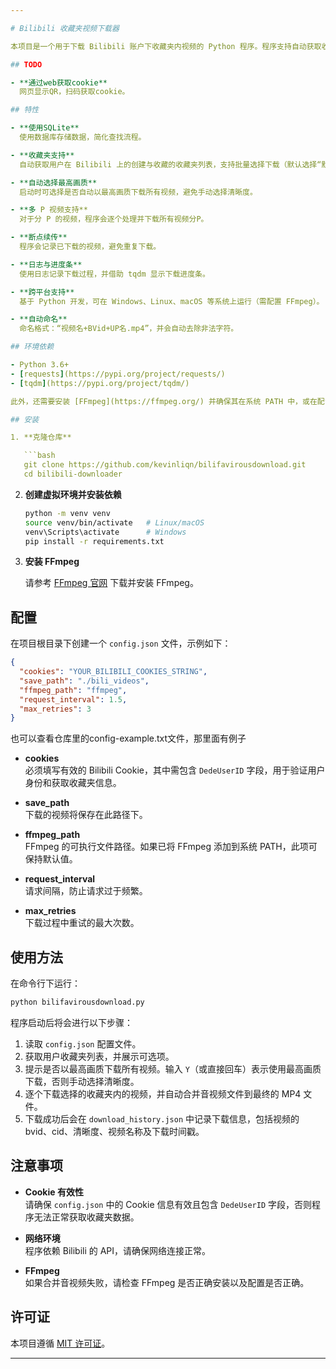 ```yaml
---

# Bilibili 收藏夹视频下载器

本项目是一个用于下载 Bilibili 账户下收藏夹内视频的 Python 程序。程序支持自动获取收藏夹列表、选择要下载的收藏夹、选择下载清晰度（支持自动以最高画质下载）、记录下载历史（包括视频标题）等功能，同时使用 FFmpeg 合并 DASH 格式的音视频文件。

## TODO

- **通过web获取cookie**  
  网页显示QR，扫码获取cookie。

## 特性

- **使用SQLite**  
  使用数据库存储数据，简化查找流程。

- **收藏夹支持**  
  自动获取用户在 Bilibili 上的创建与收藏的收藏夹列表，支持批量选择下载（默认选择“默认收藏夹后的第一个收藏夹”）。

- **自动选择最高画质**  
  启动时可选择是否自动以最高画质下载所有视频，避免手动选择清晰度。

- **多 P 视频支持**  
  对于分 P 的视频，程序会逐个处理并下载所有视频分P。

- **断点续传**  
  程序会记录已下载的视频，避免重复下载。

- **日志与进度条**  
  使用日志记录下载过程，并借助 tqdm 显示下载进度条。

- **跨平台支持**  
  基于 Python 开发，可在 Windows、Linux、macOS 等系统上运行（需配置 FFmpeg）。

- **自动命名**  
  命名格式：“视频名+BVid+UP名.mp4”，并会自动去除非法字符。

## 环境依赖

- Python 3.6+
- [requests](https://pypi.org/project/requests/)
- [tqdm](https://pypi.org/project/tqdm/)

此外，还需要安装 [FFmpeg](https://ffmpeg.org/) 并确保其在系统 PATH 中，或在配置文件中指定 FFmpeg 的路径。

## 安装

1. **克隆仓库**

   ```bash
   git clone https://github.com/kevinliqn/bilifavirousdownload.git
   cd bilibili-downloader
   ```

2. **创建虚拟环境并安装依赖**

   ```bash
   python -m venv venv
   source venv/bin/activate   # Linux/macOS
   venv\Scripts\activate      # Windows
   pip install -r requirements.txt
   ```


3. **安装 FFmpeg**

   请参考 [FFmpeg 官网](https://ffmpeg.org/) 下载并安装 FFmpeg。

## 配置

在项目根目录下创建一个 `config.json` 文件，示例如下：

```json
{
  "cookies": "YOUR_BILIBILI_COOKIES_STRING",
  "save_path": "./bili_videos",
  "ffmpeg_path": "ffmpeg",
  "request_interval": 1.5,
  "max_retries": 3
}
```
也可以查看仓库里的config-example.txt文件，那里面有例子

- **cookies**  
  必须填写有效的 Bilibili Cookie，其中需包含 `DedeUserID` 字段，用于验证用户身份和获取收藏夹信息。

- **save_path**  
  下载的视频将保存在此路径下。

- **ffmpeg_path**  
  FFmpeg 的可执行文件路径。如果已将 FFmpeg 添加到系统 PATH，此项可保持默认值。

- **request_interval**  
  请求间隔，防止请求过于频繁。

- **max_retries**  
  下载过程中重试的最大次数。

## 使用方法

在命令行下运行：

```bash
python bilifavirousdownload.py
```

程序启动后将会进行以下步骤：

1. 读取 `config.json` 配置文件。
2. 获取用户收藏夹列表，并展示可选项。
3. 提示是否以最高画质下载所有视频。输入 `Y`（或直接回车）表示使用最高画质下载，否则手动选择清晰度。
4. 逐个下载选择的收藏夹内的视频，并自动合并音视频文件到最终的 MP4 文件。
5. 下载成功后会在 `download_history.json` 中记录下载信息，包括视频的 bvid、cid、清晰度、视频名称及下载时间戳。

## 注意事项

- **Cookie 有效性**  
  请确保 `config.json` 中的 Cookie 信息有效且包含 `DedeUserID` 字段，否则程序无法正常获取收藏夹数据。

- **网络环境**  
  程序依赖 Bilibili 的 API，请确保网络连接正常。

- **FFmpeg**  
  如果合并音视频失败，请检查 FFmpeg 是否正确安装以及配置是否正确。

## 许可证

本项目遵循 [MIT 许可证](LICENSE)。

---
```

